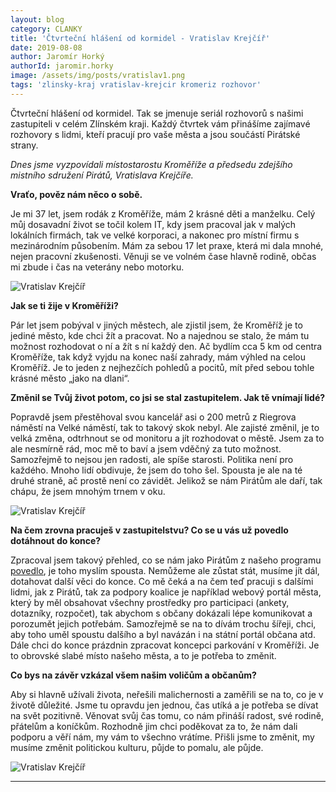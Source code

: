 ```yaml
---
layout: blog
category: CLANKY
title: 'Čtvrteční hlášení od kormidel - Vratislav Krejčíř'
date: 2019-08-08
author: Jaromír Horký
authorId: jaromir.horky
image: /assets/img/posts/vratislav1.png   
tags: 'zlinsky-kraj vratislav-krejcir kromeriz rozhovor'
---
```


Čtvrteční hlášení od kormidel. Tak se jmenuje seriál rozhovorů s našimi zastupiteli v celém Zlínském kraji. Každý čtvrtek vám přinášíme zajímavé rozhovory s lidmi, kteří pracují pro vaše města a jsou součástí Pirátské strany.

*Dnes jsme vyzpovídali místostarostu Kroměříže a předsedu zdejšího mistního sdružení Pirátů, Vratislava Krejčíře.* 

**Vraťo, pověz nám něco o sobě.**

Je mi 37 let, jsem rodák z Kroměříže, mám 2 krásné děti a manželku. Celý můj dosavadní život se točil kolem IT, kdy jsem pracoval jak v malých lokálních firmách, tak ve velké korporaci, a nakonec pro místní firmu s mezinárodním působením. Mám za sebou 17 let praxe, která mi dala mnohé, nejen pracovní zkušenosti. Věnuji se ve volném čase hlavně rodině, občas mi zbude i čas na veterány nebo motorku. 

![Vratislav Krejčíř](https://zlinsky.pirati.cz/assets/img/posts/vrata1.jpg)

**Jak se ti žije v Kroměříži?**

Pár let jsem pobýval v jiných městech, ale zjistil jsem, že Kroměříž je to jediné město, kde chci žít a pracovat. No a najednou se stalo, že mám tu možnost rozhodovat o ní a žít s ní každý den. Ač bydlím cca 5 km od centra Kroměříže, tak když vyjdu na konec naší zahrady, mám výhled na celou Kroměříž. Je to jeden z nejhezčích pohledů a pocitů, mít před sebou tohle krásné město „jako na dlani“. 

**Změnil se Tvůj život potom, co jsi se stal zastupitelem. Jak tě vnímají lidé?**

Popravdě jsem přestěhoval svou kancelář asi o 200 metrů z Riegrova náměstí na Velké náměstí, tak to takový skok nebyl. Ale zajisté změnil, je to velká změna, odtrhnout se od monitoru a jít rozhodovat o městě. Jsem za to ale nesmírně rád, moc mě to baví a jsem vděčný za tuto možnost. Samozřejmě to nejsou jen radosti, ale spíše starosti. Politika není pro každého. Mnoho lidí obdivuje, že jsem do toho šel. Spousta je ale na té druhé straně, ač prostě není co závidět. Jelikož se nám Pirátům ale daří, tak chápu, že jsem mnohým trnem v oku.

![Vratislav Krejčíř](https://zlinsky.pirati.cz/assets/img/posts/vrata3.JPG)

**Na čem zrovna pracuješ v zastupitelstvu? Co se u vás už povedlo dotáhnout do konce?**

Zpracoval jsem takový přehled, co se nám jako Pirátům z našeho programu [povedlo]( https://kromeriz.pirati.cz/aktuality/pulrocni-vysvedceni-aneb-jak-pirati-na-radnici-pracuji.html), je toho myslím spousta. Nemůžeme ale zůstat stát, musíme jít dál, dotahovat další věci do konce. Co mě čeká a na čem teď pracuji s dalšími lidmi, jak z Pirátů, tak za podpory koalice je například webový portál města, který by měl obsahovat všechny prostředky pro participaci (ankety, dotazníky, rozpočet), tak abychom s občany dokázali lépe komunikovat a porozumět jejich potřebám. Samozřejmě se na to dívám trochu šířeji, chci, aby toho uměl spoustu dalšího a byl navázán i na státní portál občana atd. Dále chci do konce prázdnin zpracovat koncepci parkování v Kroměříži. Je to obrovské slabé místo našeho města, a to je potřeba to změnit. 

**Co bys na závěr vzkázal všem našim voličům a občanům?**

Aby si hlavně užívali života, neřešili malichernosti a zaměřili se na to, co je v životě důležité. Jsme tu opravdu jen jednou, čas utíká a je potřeba se dívat na svět pozitivně. Věnovat svůj čas tomu, co nám přináší radost, své rodině, přátelům a koníčkům.  Rozhodně jim chci poděkovat za to, že nám dali podporu a věří nám, my vám to všechno vrátíme. Přišli jsme to změnit, my musíme změnit politickou kulturu, půjde to pomalu, ale půjde.  

![Vratislav Krejčíř](https://zlinsky.pirati.cz/assets/img/posts/vrata2.JPG)

---
